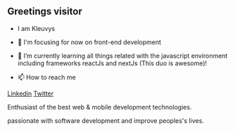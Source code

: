 <!---
Kleuvys/Kleuvys is a ✨ special ✨ repository because its `README.md` (this file) appears on your GitHub profile.
You can click the Preview link to take a look at your changes.
--->

## Greetings visitor

- I am Kleuvys
- 👀  I'm focusing for now on front-end development
- 🌱  I’m currently learning all things related with the javascript environment including frameworks reactJs and nextJs (This duo is awesome)! 

- 📫 How to reach me

[Linkedin](https://www.linkedin.com/in/francisco-kleuvys-albuquerque-rocha-202ab312b/) [Twitter](https://twitter.com/kleuvys) 

Enthusiast of the best web & mobile development technologies.

passionate with software development and improve peoples's lives.
